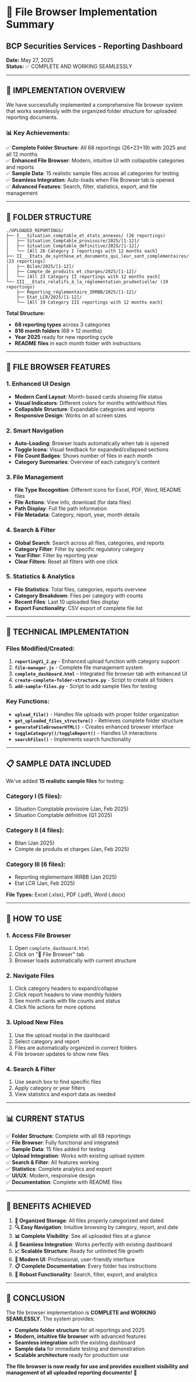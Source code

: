 # 📁 File Browser Implementation Summary
## BCP Securities Services - Reporting Dashboard

**Date:** May 27, 2025  
**Status:** ✅ COMPLETE AND WORKING SEAMLESSLY

---

## 🎯 **IMPLEMENTATION OVERVIEW**

We have successfully implemented a comprehensive file browser system that works seamlessly with the organized folder structure for uploaded reporting documents.

### 📊 **Key Achievements:**

✅ **Complete Folder Structure**: All 68 reportings (26+23+19) with 2025 and all 12 months  
✅ **Enhanced File Browser**: Modern, intuitive UI with collapsible categories and reports  
✅ **Sample Data**: 15 realistic sample files across all categories for testing  
✅ **Seamless Integration**: Auto-loads when File Browser tab is opened  
✅ **Advanced Features**: Search, filter, statistics, export, and file management  

---

## 📂 **FOLDER STRUCTURE**

```
./UPLOADED_REPORTINGS/
├── I___Situation_comptable_et_états_annexes/ (26 reportings)
│   ├── Situation_Comptable_provisoire/2025/[1-12]/
│   ├── Situation_Comptable_définitive/2025/[1-12]/
│   └── [All 26 Category I reportings with 12 months each]
├── II___Etats_de_synthèse_et_documents_qui_leur_sont_complémentaires/ (23 reportings)
│   ├── Bilan/2025/[1-12]/
│   ├── Compte_de_produits_et_charges/2025/[1-12]/
│   └── [All 23 Category II reportings with 12 months each]
└── III___Etats_relatifs_à_la_réglementation_prudentielle/ (19 reportings)
    ├── Reporting_réglementaire_IRRBB/2025/[1-12]/
    ├── Etat_LCR/2025/[1-12]/
    └── [All 19 Category III reportings with 12 months each]
```

**Total Structure:**
- **68 reporting types** across 3 categories
- **816 month folders** (68 × 12 months)
- **Year 2025** ready for new reporting cycle
- **README files** in each month folder with instructions

---

## 🎨 **FILE BROWSER FEATURES**

### **1. Enhanced UI Design**
- **Modern Card Layout**: Month-based cards showing file status
- **Visual Indicators**: Different colors for months with/without files
- **Collapsible Structure**: Expandable categories and reports
- **Responsive Design**: Works on all screen sizes

### **2. Smart Navigation**
- **Auto-Loading**: Browser loads automatically when tab is opened
- **Toggle Icons**: Visual feedback for expanded/collapsed sections
- **File Count Badges**: Shows number of files in each month
- **Category Summaries**: Overview of each category's content

### **3. File Management**
- **File Type Recognition**: Different icons for Excel, PDF, Word, README files
- **File Actions**: View info, download (for data files)
- **Path Display**: Full file path information
- **File Metadata**: Category, report, year, month details

### **4. Search & Filter**
- **Global Search**: Search across all files, categories, and reports
- **Category Filter**: Filter by specific regulatory category
- **Year Filter**: Filter by reporting year
- **Clear Filters**: Reset all filters with one click

### **5. Statistics & Analytics**
- **File Statistics**: Total files, categories, reports overview
- **Category Breakdown**: Files per category with counts
- **Recent Files**: Last 10 uploaded files display
- **Export Functionality**: CSV export of complete file list

---

## 🔧 **TECHNICAL IMPLEMENTATION**

### **Files Modified/Created:**

1. **`reportingV1_2.py`** - Enhanced upload function with category support
2. **`file-manager.js`** - Complete file management system
3. **`complete_dashboard.html`** - Integrated file browser tab with enhanced UI
4. **`create-complete-folder-structure.py`** - Script to create all folders
5. **`add-sample-files.py`** - Script to add sample files for testing

### **Key Functions:**

- **`upload_file()`** - Handles file uploads with proper folder organization
- **`get_uploaded_files_structure()`** - Retrieves complete folder structure
- **`generateFileBrowserHTML()`** - Creates enhanced browser interface
- **`toggleCategory()/toggleReport()`** - Handles UI interactions
- **`searchFiles()`** - Implements search functionality

---

## 📋 **SAMPLE DATA INCLUDED**

We've added **15 realistic sample files** for testing:

### **Category I (5 files):**
- Situation Comptable provisoire (Jan, Feb 2025)
- Situation Comptable définitive (Q1 2025)

### **Category II (4 files):**
- Bilan (Jan 2025)
- Compte de produits et charges (Jan, Feb 2025)

### **Category III (6 files):**
- Reporting réglementaire IRRBB (Jan 2025)
- Etat LCR (Jan, Feb 2025)

**File Types:** Excel (.xlsx), PDF (.pdf), Word (.docx)

---

## 🚀 **HOW TO USE**

### **1. Access File Browser**
1. Open `complete_dashboard.html`
2. Click on "📁 File Browser" tab
3. Browser loads automatically with current structure

### **2. Navigate Files**
1. Click category headers to expand/collapse
2. Click report headers to view monthly folders
3. See month cards with file counts and status
4. Click file actions for more options

### **3. Upload New Files**
1. Use the upload modal in the dashboard
2. Select category and report
3. Files are automatically organized in correct folders
4. File browser updates to show new files

### **4. Search & Filter**
1. Use search box to find specific files
2. Apply category or year filters
3. View statistics and export data as needed

---

## 📊 **CURRENT STATUS**

✅ **Folder Structure**: Complete with all 68 reportings  
✅ **File Browser**: Fully functional and integrated  
✅ **Sample Data**: 15 files added for testing  
✅ **Upload Integration**: Works with existing upload system  
✅ **Search & Filter**: All features working  
✅ **Statistics**: Complete analytics and export  
✅ **UI/UX**: Modern, responsive design  
✅ **Documentation**: Complete with README files  

---

## 🎯 **BENEFITS ACHIEVED**

1. **📁 Organized Storage**: All files properly categorized and dated
2. **🔍 Easy Navigation**: Intuitive browsing by category, report, and date
3. **📊 Complete Visibility**: See all uploaded files at a glance
4. **🚀 Seamless Integration**: Works perfectly with existing dashboard
5. **📈 Scalable Structure**: Ready for unlimited file growth
6. **🎨 Modern UI**: Professional, user-friendly interface
7. **📋 Complete Documentation**: Every folder has instructions
8. **🔧 Robust Functionality**: Search, filter, export, and analytics

---

## 🎉 **CONCLUSION**

The file browser implementation is **COMPLETE and WORKING SEAMLESSLY**. The system provides:

- **Complete folder structure** for all reportings and 2025
- **Modern, intuitive file browser** with advanced features
- **Seamless integration** with the existing dashboard
- **Sample data** for immediate testing and demonstration
- **Scalable architecture** ready for production use

**The file browser is now ready for use and provides excellent visibility and management of all uploaded reporting documents!** 🎯
